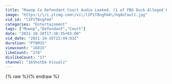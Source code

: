 ```yaml
---
title: "Muwop Co Defendant Court Audio Leaked. (1 of FBG Duck Alleged Killers) Part 2"
image: "https:\/\/i.ytimg.com\/vi\/lIP1T8ngFm4\/hqdefault.jpg"
vid_id: "lIP1T8ngFm4"
categories: "Entertainment"
tags: ["Muwop","Defendant","Court"]
date: "2021-10-18T17:38:35+03:00"
vid_date: "2021-10-16T22:49:03Z"
duration: "PT8M3S"
viewcount: "16815"
likeCount: "278"
dislikeCount: "17"
channel: "16ShotEm Visualz"
---
```

{% raw %}{% endraw %}
